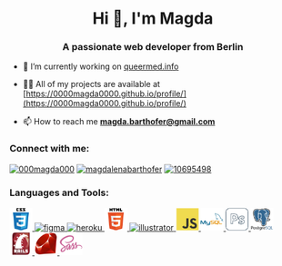 <h1 align="center">Hi 👋, I'm Magda</h1>
<h3 align="center">A passionate web developer from Berlin</h3>

- 🔭 I’m currently working on [queermed.info](http://www.queermed.info)

- 👨‍💻 All of my projects are available at [https://0000magda0000.github.io/profile/](https://0000magda0000.github.io/profile/)

- 📫 How to reach me **magda.barthofer@gmail.com**

<h3 align="left">Connect with me:</h3>
<p align="left">
<a href="https://twitter.com/000magda000" target="blank"><img align="center" src="https://cdn.jsdelivr.net/npm/simple-icons@3.0.1/icons/twitter.svg" alt="000magda000" height="30" width="40" /></a>
<a href="https://linkedin.com/in/magdalenabarthofer" target="blank"><img align="center" src="https://cdn.jsdelivr.net/npm/simple-icons@3.0.1/icons/linkedin.svg" alt="magdalenabarthofer" height="30" width="40" /></a>
<a href="https://stackoverflow.com/users/10695498" target="blank"><img align="center" src="https://cdn.jsdelivr.net/npm/simple-icons@3.0.1/icons/stackoverflow.svg" alt="10695498" height="30" width="40" /></a>
</p>

<h3 align="left">Languages and Tools:</h3>
<p align="left"> <a href="https://www.w3schools.com/css/" target="_blank"> <img src="https://raw.githubusercontent.com/devicons/devicon/master/icons/css3/css3-original-wordmark.svg" alt="css3" width="40" height="40"/> </a> <a href="https://www.figma.com/" target="_blank"> <img src="https://www.vectorlogo.zone/logos/figma/figma-icon.svg" alt="figma" width="40" height="40"/> </a> <a href="https://heroku.com" target="_blank"> <img src="https://www.vectorlogo.zone/logos/heroku/heroku-icon.svg" alt="heroku" width="40" height="40"/> </a> <a href="https://www.w3.org/html/" target="_blank"> <img src="https://raw.githubusercontent.com/devicons/devicon/master/icons/html5/html5-original-wordmark.svg" alt="html5" width="40" height="40"/> </a> <a href="https://www.adobe.com/in/products/illustrator.html" target="_blank"> <img src="https://www.vectorlogo.zone/logos/adobe_illustrator/adobe_illustrator-icon.svg" alt="illustrator" width="40" height="40"/> </a> <a href="https://developer.mozilla.org/en-US/docs/Web/JavaScript" target="_blank"> <img src="https://raw.githubusercontent.com/devicons/devicon/master/icons/javascript/javascript-original.svg" alt="javascript" width="40" height="40"/> </a> <a href="https://www.mysql.com/" target="_blank"> <img src="https://raw.githubusercontent.com/devicons/devicon/master/icons/mysql/mysql-original-wordmark.svg" alt="mysql" width="40" height="40"/> </a> <a href="https://www.photoshop.com/en" target="_blank"> <img src="https://raw.githubusercontent.com/devicons/devicon/master/icons/photoshop/photoshop-line.svg" alt="photoshop" width="40" height="40"/> </a> <a href="https://www.postgresql.org" target="_blank"> <img src="https://raw.githubusercontent.com/devicons/devicon/master/icons/postgresql/postgresql-original-wordmark.svg" alt="postgresql" width="40" height="40"/> </a> <a href="https://rubyonrails.org" target="_blank"> <img src="https://raw.githubusercontent.com/devicons/devicon/master/icons/rails/rails-original-wordmark.svg" alt="rails" width="40" height="40"/> </a> <a href="https://www.ruby-lang.org/en/" target="_blank"> <img src="https://raw.githubusercontent.com/devicons/devicon/master/icons/ruby/ruby-original.svg" alt="ruby" width="40" height="40"/> </a> <a href="https://sass-lang.com" target="_blank"> <img src="https://raw.githubusercontent.com/devicons/devicon/master/icons/sass/sass-original.svg" alt="sass" width="40" height="40"/> </a> </p>
